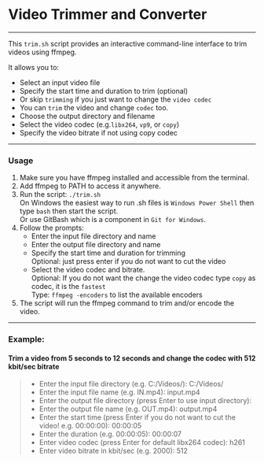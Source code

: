# Video Trimmer and Converter
---
This `trim.sh` script provides an interactive command-line interface to trim videos using ffmpeg.

It allows you to:

- Select an input video file
- Specify the start time and duration to trim (optional)
- Or skip `trimming` if you just want to change the `video codec`
- You can `trim` the video and change `codec` too.
- Choose the output directory and filename
- Select the video codec (e.g.`libx264`, `vp9`,  or `copy`)
- Specify the video bitrate if not using copy codec

---

### Usage

1. Make sure you have ffmpeg installed and accessible from the terminal.  
2. Add ffmpeg to PATH to access it anywhere.  
3. Run the script: `./trim.sh`  
On Windows the easiest way to run .sh files is `Windows Power Shell` then type `bash` then start the script.  
Or use GitBash which is a component in `Git for Windows`.
4. Follow the prompts:
   - Enter the input file directory and name
   - Enter the output file directory and name 
   - Specify the start time and duration for trimming  
   Optional: just press enter if you do not want to cut the video   
   - Select the video codec and bitrate.   
   Optional: If you do not want the change the video codec type `copy` as codec, it is the `fastest`  
   Type: `ffmpeg -encoders` to list the available encoders
5. The script will run the ffmpeg command to trim and/or encode the video.

---

### Example:

#### Trim a video from 5 seconds to 12 seconds and change the codec with 512 kbit/sec bitrate

> - Enter the input file directory (e.g. C:/Videos/): C:/Videos/
> - Enter the input file name (e.g. IN.mp4): input.mp4
> - Enter the output file directory (press Enter to use input directory): 
> - Enter the output file name (e.g. OUT.mp4): output.mp4
> - Enter the start time (press Enter if you do not want to cut the video! e.g. 00:00:00): 00:00:05
> - Enter the duration (e.g. 00:00:05): 00:00:07
> - Enter video codec (press Enter for default libx264 codec): h261
> - Enter video bitrate in kbit/sec (e.g. 2000): 512
